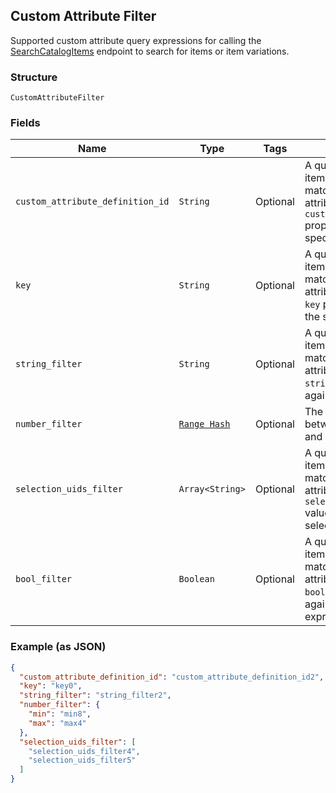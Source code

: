 ## Custom Attribute Filter

Supported custom attribute query expressions for calling the 
[SearchCatalogItems](#endpoint-Catalog-SearchCatalogItems) 
endpoint to search for items or item variations.

### Structure

`CustomAttributeFilter`

### Fields

| Name | Type | Tags | Description |
|  --- | --- | --- | --- |
| `custom_attribute_definition_id` | `String` | Optional | A query expression to filter items or item variations by matching their custom attributes' <br>`custom_attribute_definition_id`  <br>property value against the the specified id. |
| `key` | `String` | Optional | A query expression to filter items or item variations by matching their custom attributes'<br>`key` property value against <br>the specified key. |
| `string_filter` | `String` | Optional | A query expression to filter items or item variations by matching their custom attributes' <br>`string_value`  property value <br>against the specified text. |
| `number_filter` | [`Range Hash`](/doc/models/range.md) | Optional | The range of a number value between the specified lower and upper bounds. |
| `selection_uids_filter` | `Array<String>` | Optional | A query expression to filter items or item variations by matching  their custom attributes' <br>`selection_uid_values` <br>values against the specified selection uids. |
| `bool_filter` | `Boolean` | Optional | A query expression to filter items or item variations by matching their custom attributes'<br>`boolean_value` property values <br>against the specified Boolean expression. |

### Example (as JSON)

```json
{
  "custom_attribute_definition_id": "custom_attribute_definition_id2",
  "key": "key0",
  "string_filter": "string_filter2",
  "number_filter": {
    "min": "min8",
    "max": "max4"
  },
  "selection_uids_filter": [
    "selection_uids_filter4",
    "selection_uids_filter5"
  ]
}
```

